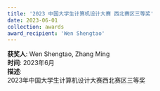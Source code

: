 ```yaml
---
title: '2023 中国大学生计算机设计大赛 西北赛区三等奖'  
date: 2023-06-01                             
collection: awards  
award_recipient: 'Wen Shengtao'               
---
```




**获奖人**: Wen Shengtao, Zhang Ming  
**时间**: 2023年6月  
**描述**:  
2023年中国大学生计算机设计大赛西北赛区三等奖
